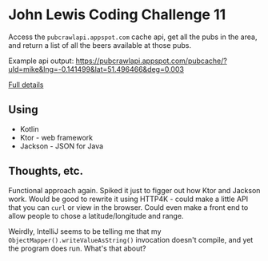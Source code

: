 # John Lewis Coding Challenge 11

Access the `pubcrawlapi.appspot.com` cache api, get all the pubs in the area,
and return a list of all the beers available at those pubs.

Example api output:
<https://pubcrawlapi.appspot.com/pubcache/?uId=mike&lng=-0.141499&lat=51.496466&deg=0.003>

[Full details](https://coding-challenges.jl-engineering.net/challenges/challenge-11/)

## Using

- Kotlin
- Ktor - web framework
- Jackson - JSON for Java

## Thoughts, etc.

Functional approach again. Spiked it just to figger out how Ktor and Jackson
work. Would be good to rewrite it using HTTP4K - could make a little API that
you can `curl` or view in the browser. Could even make a front end to allow
people to chose a latitude/longitude and range.

Weirdly, IntelliJ seems to be telling me that my
`ObjectMapper().writeValueAsString()` invocation doesn't compile, and yet the
program does run. What's that about?

